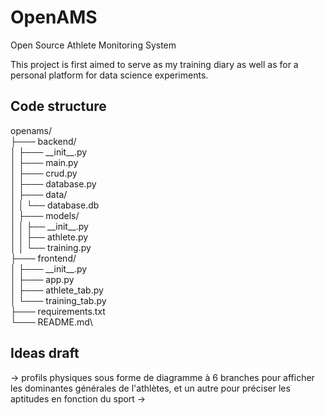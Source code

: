 # OpenAMS

Open Source Athlete Monitoring System

This project is first aimed to serve as my training diary as well as for a personal platform for data science experiments.

## Code structure

openams/\
├─── backend/\
│  ├─── \_\_init\_\_.py\
│  ├─── main.py\
│  ├─── crud.py\
│  ├─── database.py\
│  ├─── data/\
│  │  └── database.db\
│  ├─── models/\
│  │  ├── \_\_init\_\_.py\
│  │  ├── athlete.py\
│  │  └── training.py\
├─── frontend/\
│  ├─── \_\_init\_\_.py\
│  ├─── app.py\
│  ├─── athlete_tab.py\
│  └─── training_tab.py\
├─── requirements.txt\
└─── README.md\

## Ideas draft

-> profils physiques sous forme de diagramme à 6 branches pour afficher les dominantes générales de l'athlètes, et un autre pour préciser les aptitudes en fonction du sport
->
